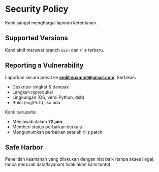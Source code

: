 # Security Policy

Kami sangat menghargai laporan kerentanan.

## Supported Versions
Kami aktif merawat branch `main` dan rilis terbaru.

## Reporting a Vulnerability
Laporkan secara privat ke **endilinuxmint@gmail.com**.
Sertakan:
- Deskripsi singkat & dampak
- Langkah reproduksi
- Lingkungan (OS, versi Python, dsb)
- Bukti (log/PoC) jika ada

Kami berusaha:
- Menjawab dalam **72 jam**
- Memberi status perbaikan berkala
- Mengumumkan perbaikan setelah rilis patch

## Safe Harbor
Penelitian keamanan yang dilakukan dengan niat baik (tanpa akses ilegal, tanpa merusak data/layanan) tidak akan kami tuntut.
